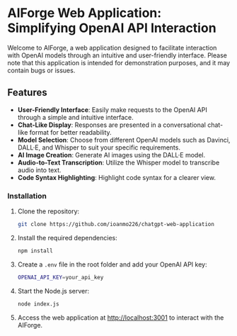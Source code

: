 # AIForge Web Application: Simplifying OpenAI API Interaction

Welcome to AIForge, a web application designed to facilitate interaction with OpenAI models through an intuitive and user-friendly interface. Please note that this application is intended for demonstration purposes, and it may contain bugs or issues.

## Features

- **User-Friendly Interface**: Easily make requests to the OpenAI API through a simple and intuitive interface.
- **Chat-Like Display**: Responses are presented in a conversational chat-like format for better readability.
- **Model Selection**: Choose from different OpenAI models such as Davinci, DALL·E, and Whisper to suit your specific requirements.
- **AI Image Creation**: Generate AI images using the DALL·E model.
- **Audio-to-Text Transcription**: Utilize the Whisper model to transcribe audio into text.
- **Code Syntax Highlighting**: Highlight code syntax for a clearer view.

### Installation

1. Clone the repository:
   ```sh
   git clone https://github.com/ioanmo226/chatgpt-web-application
   ```

2. Install the required dependencies:
   ```sh
   npm install
   ```

3. Create a `.env` file in the root folder and add your OpenAI API key:
   ```sh
   OPENAI_API_KEY=your_api_key
   ```

4. Start the Node.js server:
   ```sh
   node index.js
   ```

5. Access the web application at [http://localhost:3001](http://localhost:3001) to interact with the AIForge.
